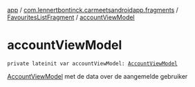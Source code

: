 [app](../../index.md) / [com.lennertbontinck.carmeetsandroidapp.fragments](../index.md) / [FavouritesListFragment](index.md) / [accountViewModel](./account-view-model.md)

# accountViewModel

`private lateinit var accountViewModel: `[`AccountViewModel`](../../com.lennertbontinck.carmeetsandroidapp.viewmodels/-account-view-model/index.md)

[AccountViewModel](../../com.lennertbontinck.carmeetsandroidapp.viewmodels/-account-view-model/index.md) met de data over de aangemelde gebruiker

